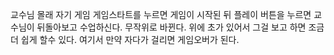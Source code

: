 교수님 몰래 자기 게임
게임스타트를 누르면 게임이 시작된 뒤 플레이 버튼을 누르면 교수님이 뒤돌아보고 수업하신다. 무작위로 바뀐다. 위에 초가 있어서 그걸 보고 하면 조금 더 쉽게 할수 있다. 
여기서 만약 자다가 걸리면 게임오버가 된다.
